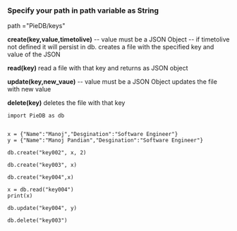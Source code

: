 <h3>Specify your path in path variable as String</h3>

path ="PieDB/keys"

<strong>create(key,value,timetolive)</strong> -- value must be a JSON Object -- if timetolive not defined it will persist in db.
    creates a file with the specified key and value of the JSON

<strong>read(key)</strong>
    read a file with that key and returns as JSON object

<strong>update(key,new_vaue)</strong> -- value must be a JSON Object
    updates the file with new value

<strong>delete(key)</strong> 
    deletes the file with that key
```
import PieDB as db


x = {"Name":"Manoj","Desgination":"Software Engineer"}
y = {"Name":"Manoj Pandian","Desgination":"Software Engineer"}

db.create("key002", x, 2)

db.create("key003", x)

db.create("key004",x)

x = db.read("key004")
print(x)

db.update("key004", y)

db.delete("key003")
```
